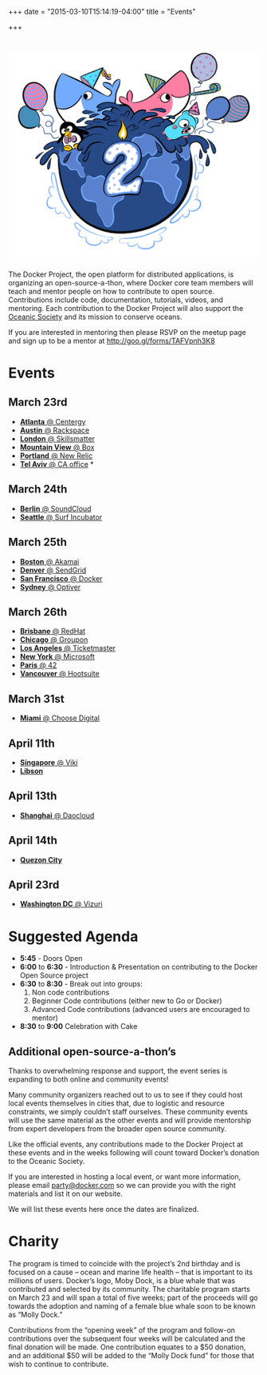+++
date = "2015-03-10T15:14:19-04:00"
title = "Events"

+++

# ![Docker Party](/images/2-years.png)

The Docker Project, the open platform for distributed applications, is
organizing an open-source-a-thon, where Docker core team members will teach and
mentor people on how to contribute to open source. Contributions include code,
documentation, tutorials, videos, and mentoring. Each contribution to the
Docker Project will also support the [Oceanic Society](http://www.oceanicsociety.org) and its mission to
conserve oceans.

If you are interested in mentoring then please RSVP on the meetup page and sign up to be a mentor at http://goo.gl/forms/TAFVpnh3K8

# Events

## March 23rd

* [**Atlanta** @ Centergy](http://www.meetup.com/Docker-Atlanta/events/220936392/)
* [**Austin** @ Rackspace](http://www.meetup.com/Docker-Austin/)
* [**London** @ Skillsmatter](http://www.meetup.com/Docker-London/events/220933336/)
* [**Mountain View** @ Box](http://www.meetup.com/Docker-Mountain-View/events/220936150)
* [**Portland** @ New Relic](http://www.meetup.com/Docker-Portland-OR/events/220936451)
* [**Tel Aviv** @ CA office](http://www.meetup.com/Docker-Tel-Aviv/events/221108613/) \*

## March 24th

* [**Berlin** @ SoundCloud](http://www.meetup.com/Docker-Berlin/events/220945833/)
* [**Seattle** @ Surf Incubator](http://www.meetup.com/Docker-Seattle/events/220937481/)

## March 25th

* [**Boston** @ Akamai](http://www.meetup.com/Docker-Boston/events/220936081)
* [**Denver** @ SendGrid](http://www.meetup.com/Docker-Denver/)
* [**San Francisco** @ Docker](http://www.meetup.com/Docker-meetups/events/220935945/)
* [**Sydney** @ Optiver](http://www.meetup.com/Sydney-Docker-User-Group/events/221082378/)

## March 26th

* [**Brisbane** @ RedHat](http://www.meetup.com/Docker-Brisbane-Australia/events/220941621/)
* [**Chicago** @ Groupon](http://www.meetup.com/Docker-Chicago/events/220936626/)
* [**Los Angeles** @ Ticketmaster](http://www.meetup.com/Docker-Los-Angeles/events/220936374)
* [**New York** @ Microsoft](http://www.meetup.com/Docker-NewYorkCity/events/220936011/)
* [**Paris** @ 42](http://www.meetup.com/Docker-Paris/events/220947812/)
* [**Vancouver** @ Hootsuite](http://www.meetup.com/Docker-vancouver/events/220937956)

## March 31st

* [**Miami** @ Choose Digital](http://www.meetup.com/Docker-Miami/events/221200897/)

## April 11th

* [**Singapore** @ Viki](http://www.meetup.com/Docker-Singapore/events/221412973/)
* [**Libson**](http://www.meetup.com/DockerLisbon/events/221675292/)

## April 13th

* [**Shanghai** @ Daocloud](http://www.meetup.com/Docker-Shanghai/events/221434008/)

## April 14th

* [**Quezon City**](http://bluepoint.foundation/20150314113008/docker-s-2nd-birthday-celebration)

## April 23rd

* [**Washington DC** @ Vizuri](http://www.meetup.com/Docker-DC/events/221701412/)


# Suggested Agenda

* **5:45** - Doors Open
* **6:00** to **6:30** - Introduction & Presentation on contributing to the Docker Open Source project
* **6:30** to **8:30** - Break out into groups:
  1. Non code contributions
  2. Beginner Code contributions (either new to Go or Docker)
  3. Advanced Code contributions (advanced users are encouraged to mentor)
* **8:30** to **9:00** Celebration with Cake


## Additional open-source-a-thon’s

Thanks to overwhelming response and support, the event series is expanding to
both online and community events!

Many community organizers reached out to us to see if they could host local
events themselves in cities that, due to logistic and resource constraints, we
simply couldn’t staff ourselves. These community events will use the same
material as the other events and will provide mentorship from expert developers
from the broader open source community. 

Like the official events, any contributions made to the Docker Project at these
events and in the weeks following will count toward Docker’s donation to the
Oceanic Society.

If you are interested in hosting a local event, or want more information,
please email party@docker.com so we can provide you with the right materials
and list it on our website.

We will list these events here once the dates are finalized.

# Charity

The program is timed to coincide with the project’s 2nd birthday and is focused
on a cause – ocean and marine life health – that is important to its millions
of users. Docker’s logo, Moby Dock, is a blue whale that was contributed and
selected by its community.  The charitable program starts on March 23 and will
span a total of five weeks; part of the proceeds will go towards the adoption
and naming of a female blue whale soon to be known as “Molly Dock.” 

Contributions from the “opening week” of the program and follow-on
contributions over the subsequent four weeks will be calculated and the final
donation will be made. One contribution equates to a $50 donation, and an
additional $50 will be added to the “Molly Dock fund” for those that wish to
continue to contribute.

